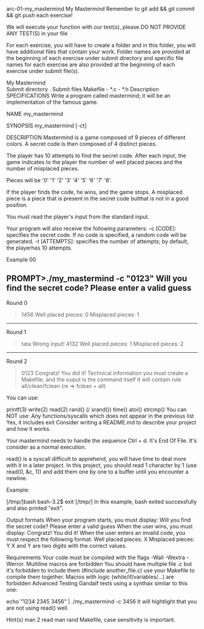 arc-01-my_mastermind
My Mastermind
Remember to git add && git commit && git push each exercise!

We will execute your function with our test(s), please DO NOT PROVIDE ANY TEST(S) in your file

For each exercise, you will have to create a folder and in this folder, you will have additional files that contain your work. Folder names are provided at the beginning of each exercise under submit directory and specific file names for each exercise are also provided at the beginning of each exercise under submit file(s).

My Mastermind	
Submit directory	.
Submit files	Makefile - *.c - *.h
Description
SPECIFICATIONS
Write a program called mastermind; it will be an implementation of the famous game.

NAME
my_mastermind

SYNOPSIS
my_mastermind [-ct]

DESCRIPTION
Mastermind is a game composed of 9 pieces of different colors. A secret code is then composed of 4 distinct pieces.

The player has 10 attempts to find the secret code. After each input, the game indicates to the player the number of well placed pieces and the number of misplaced pieces.

Pieces will be '0' '1' '2' '3' '4' '5' '6' '7' '8'.

If the player finds the code, he wins, and the game stops. A misplaced piece is a piece that is present in the secret code butthat is not in a good position.

You must read the player's input from the standard input.

Your program will also receive the following parameters: -c [CODE]: specifies the secret code. If no code is specified, a random code will be generated. -t [ATTEMPTS]: specifies the number of attempts; by default, the playerhas 10 attempts.

Example 00

PROMPT>./my_mastermind -c "0123"
Will you find the secret code?
Please enter a valid guess
---
Round 0
>1456
Well placed pieces: 0
Misplaced pieces: 1
---
Round 1
>tata
Wrong input!
>4132
Well placed pieces: 1
Misplaced pieces: 2
---
Round 2
>0123
Congratz! You did it!
Technical information
you must create a Makefile, and the ouput is the command itself It will contain rule all/clean/fclean (re => fclean + all)

You can use:

printf(3)
write(2)
read(2)
rand() (/ srand())
time()
atoi()
strcmp()
You can NOT use:
Any functions/syscalls which does not appear in the previous list
Yes, it includes exit
Consider writing a README.md to describe your project and how it works.

Your mastermind needs to handle the sequence Ctrl + d. It's End Of File. It's consider as a normal execution.

read() is a syscall difficult to apprehend, you will have time to deal more with it in a later project. In this project, you should read 1 character by 1 (use read(0, &c, 1)) and add them one by one to a buffer until you encounter a newline.

Example:

[/tmp/]bash
bash-3.2$ exit
[/tmp/]
In this example, bash exited successfully and also printed "exit".

Output formats
When your program starts, you must display:
Will you find the secret code?
Please enter a valid guess
When the user wins, you must display:
Congratz! You did it!
When the user enters an invalid code, you must respect the following format:
Well placed pieces: X
Misplaced pieces: Y
X and Y are two digits with the correct values.

Requirements
Your code must be compiled with the flags -Wall -Wextra -Werror.
Multiline macros are forbidden
You should have multiple file .c but it's forbidden to include them (#include another_file.c) use your Makefile to compile them together.
Macros with logic (while/if/variables/...) are forbidden
Advanced Testing
Gandalf tests using a synthax similar to this one:

echo "1234
2345
3456" | ./my_mastermind -c 3456
It will hightlight that you are not using read() well.

Hint(s)
man 2 read
man rand
Makefile, case sensitivity is important.